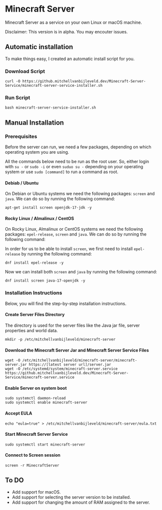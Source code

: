 # Minecraft Server
Minecraft Server as a service on your own Linux or macOS machine.

Disclaimer: This version is in alpha. You may encouter issues.

## Automatic installation
To make things easy, I created an automatic install script for you.

### Download Script
```
curl -O https://github.mitchellvanbijleveld.dev/Minecraft-Server-Service/minecraft-server-service-installer.sh
```

### Run Script
```
bash minecraft-server-service-installer.sh
```

## Manual Installation

### Prerequisites
Before the server can run, we need a few packages, depending on which operating system you are using.

All the commands below need to be run as the root user. So, either login with `su -` or `sudo -i` or even `suduo su -` depending on your operating system or use `sudo [command]` to run a command as root.

#### Debiab / Ubuntu
On Debian or Ubuntu systems we need the following packages: `screen` and `java`. We can do so by running the following command:
```
apt-get install screen openjdk-17-jdk -y
```

#### Rocky Linux / Almalinux / CentOS
On Rocky Linux, Almalinux or CentOS systems we need the following packages: `epel-release`, `screen` and `java`. We can do so by running the following command:

In order for us to be able to install `screen`, we first need to install `epel-release` by running the following command:
```
dnf install epel-release -y
```

Now we can install both `screen` and `java` by running the following command:
```
dnf install screen java-17-openjdk -y
```
### Installation Instructions
Below, you will find the step-by-step installation instructions.

#### Create Server Files Directory
The directory is used for the server files like the Java jar file, server properties and world data.
```
mkdir -p /etc/mitchellvanbijleveld/minecraft-server
```

#### Download the Minecraft Server Jar and Minecraft Server Service Files
```
wget -O /etc/mitchellvanbijleveld/minecraft-server/minecraft-server.jar https://[latest server url]/server.jar
wget -O /etc/systemd/system/minecraft-server.service https://github.mitchellvanbijleveld.dev/Minecraft-Server-Service/minecraft-server.service
```

#### Enable Server on system boot
```
sudo systemctl daemon-reload
sudo systemctl enable minecraft-server
```

#### Accept EULA
```
echo "eula=true" > /etc/mitchellvanbijleveld/minecraft-server/eula.txt
```

#### Start Minecraft Server Service
```
sudo systemctl start minecraft-server
```

#### Connect to Screen session
```
screen -r MinecraftServer
```

## To DO
- Add support for macOS.
- Add support for selecting the server version to be installed.
- Add support for changing the amount of RAM assigned to the server.
